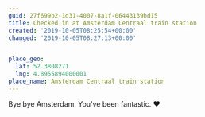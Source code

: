 ```yaml
---
guid: 27f699b2-1d31-4007-8a1f-06443139bd15
title: Checked in at Amsterdam Centraal train station
created: '2019-10-05T08:25:54+00:00'
changed: '2019-10-05T08:27:13+00:00'


place_geo:
  lat: 52.3808271
  lng: 4.8955894000001
place_name: Amsterdam Centraal train station
---
```


Bye bye Amsterdam. You've been fantastic. ♥️
